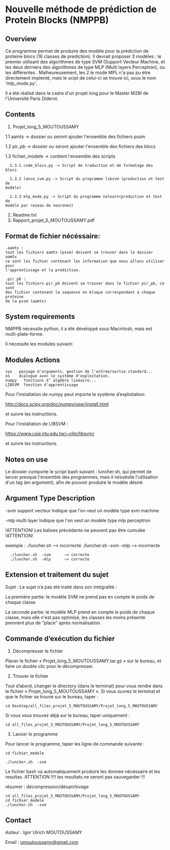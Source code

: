# Nouvelle méthode de prédiction de Protein Blocks (NMPPB)

## Overview

Ce programme permet de produire des modéle pour la prédiction de proteine blocs 
(16 classes de prediction).
Il devrait proposer 3 modéles : le premier utilisant des algorithmes de type
SVM (Support Vecteur Machine, et les deux derniers des algorithmes de type MLP 
(Multi layers Perceptron), ou les différentes . Malheureusement, les 2 le mode
MPL n'a pas pu étre directement implenté, mais le scipt de celui-ci se trouve 
ici, sous le nom 'mlp_mode.py'.

Il a été réalisé dans le cadre d'un projet long pour le Master M2BI de 
l'Université Paris Diderot.

## Contents

1. Projet_long_5_MOUTOUSSAMY

  1.1 aamtx ->  dossier ou seront ajouter l'ensemble des fichiers pssm

  1.2 pir_pb  ->  dossier ou seront ajouter l'ensemble des fichiers des blocs

  1.3 fichier_modele  ->  contient l'ensemble des scripts

      1.3.1 code_blocs.py -> Script de traduction et de formatage des blocs

      1.3.2 lance_svm.py -> Script du programme libsvm (production et test de 
    modele)

      1.3.3 mlp_mode.py -> Script du programme nolearn(production et test de 
    modele par reseau de neurones)


2. Readme.txt
3. Rapport_projet_5_MOUTOUSSAMY.pdf





## Format de fichier nécéssaire:

    .aamtx : 
    tout les fichiers aamtx (pssm) doivent se trouver dans le dossier aamtx
    ce sont les fichier contenant les information que nous allons utiliser pour 
    l'apprentissage et la prediction.

    .pir_pb :
    tout les fichiers pir_pb doivent se trouver dans le fichier pir_pb, ce sont
    des fichier contenant la sequence en bloque correspondant à chaque proteine 
    de la pssm (aamtx)


## System requirements

 NMPPB nécessite python, il a été développé sous Macintosh, mais est 
   multi-plate-forme.

   Il nécessite les modules suivant:
  
   Modules  Actions
  ----------------------------------------------------------------------------
    sys   passage d'arguments, gestion de l'entrée/sortie standard...
    os    dialogue avec le système d'exploitation.
    numpy   fonctions d’ algèbre linéaire...
    LIBSVM  fonction d'apprentissage 

Pour l’installation de numpy peut importe le système d’exploitation: 

  http://docs.scipy.org/doc/numpy/user/install.html

et suivre les instructions.

Pour l’installation de LIBSVM : 

  https://www.csie.ntu.edu.tw/~cjlin/libsvm/

et suivre les instructions.

## Notes on use

Le dossier comporte le script bash suivant : luncher.sh, qui permet de lancer 
presque l'ensemble des programmes, mais il néssésite l'utilisation d'un tag 
(en argument), afin de pouvoir produire le modéle désiré:

  Argument  Type              Description
  ----------------------------------------------------------------------------
  -svm            support vecteur     Indique que l'on veut un modéle type svm
      machine

  -mlp      multi layer       Indique que l'on veut un modéle type mlp
      perceptron   

  !ATTENTION!  Les balises précédente ne peuvent pas être cumulée  !ATTENTION!  


exemple : ./luncher.sh              —> incorrecte
      ./luncher.sh  -svm -mlp   —> incorrecte


      ./luncher.sh  -svm      —> correcte
      ./luncher.sh  -mlp      —> correcte

## Extension et traitement du sujet

Sujet : 
  Le sujet n’a pas été traité dans son intégralité :

  La première partie: le modéle SVM ne prend pas en compte le poids de chaque 
  classe

  La seconde partie: le modéle MLP prend en compte le poids de chaque classe, 
  mais elle n'est pas optimisé, les classes les moins présente prennent plus
  de "place" aprés normalisation.

## Commande d’exécution du fichier
1) Décompresser le fichier

  Placer le fichier « Projet_long_5_MOUTOUSSAMY.tar.gz » sur le bureau, 
  et faire un double clic pour le décompresser.

  2) Trouver le fichier
  
  Tout d’abord, changer le directory (dans le terminal) pour vous rendre dans 
  le fichier « Projet_long_5_MOUTOUSSAMY ». Si vous ouvrez le terminal et que 
  le fichier se trouve sur le bureau, taper :
 
    cd Desktop/all_files_projet_5_MOUTOUSSAMY/Projet_long_5_MOUTOUSSAMY

  Si vous vous trouvez déjà sur le bureau, taper uniquement :

    cd all_files_projet_5_MOUTOUSSAMY/Projet_long_5_MOUTOUSSAMY

  3) Lancer le programme 

  Pour lancer le programme, taper les ligne de commande suivante : 

    cd fichier_modele

    ./luncher.sh  -svm 

  Le fichier bash va automatiquement produire les donnée nécéssaire et les 
  resultas. ATTENTION !!!! les resultats ne seront pas sauvegarder !!!
 

résumer : décompression/désarchivage 

    cd all_files_projet_5_MOUTOUSSAMY/Projet_long_5_MOUTOUSSAMY
    cd fichier_modele
    ./luncher.sh  -svm

## Contact



Auteur : Igor Ulrich MOUTOUSSAMY

Email : umoutoussamy@gmail.com